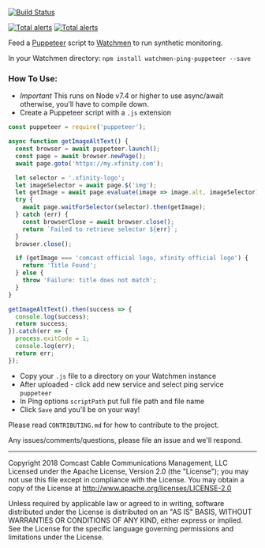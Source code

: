 [![Build Status](https://travis-ci.com/Comcast/watchmen-ping-puppeteer.svg?branch=master)](https://travis-ci.com/Comcast/watchmen-ping-puppeteer)

[![Total alerts](https://img.shields.io/lgtm/alerts/g/Comcast/watchmen-ping-puppeteer.svg?logo=lgtm&logoWidth=18)](https://lgtm.com/projects/g/Comcast/watchmen-ping-puppeteer/alerts/)
[![Total alerts](https://img.shields.io/lgtm/alerts/g/Comcast/watchmen-ping-puppeteer.svg?logo=lgtm&logoWidth=18)](https://lgtm.com/projects/g/Comcast/watchmen-ping-puppeteer/alerts/)

Feed a [Puppeteer](puppeteer) script to [Watchmen](watchmen) to run synthetic monitoring.

In your Watchmen directory:
`npm install watchmen-ping-puppeteer --save`

### How To Use:
- *Important* This runs on Node v7.4 or higher to use async/await otherwise, you'll have to compile down.
- Create a Puppeteer script with a `.js` extension

```javascript
const puppeteer = require('puppeteer');

async function getImageAltText() {
  const browser = await puppeteer.launch();
  const page = await browser.newPage();
  await page.goto('https://my.xfinity.com');

  let selector = '.xfinity-logo';
  let imageSelector = await page.$('img');
  let getImage = await page.evaluate(image => image.alt, imageSelector);
  try {
    await page.waitForSelector(selector).then(getImage);
  } catch (err) {
    const browserClose = await browser.close();
    return `Failed to retrieve selector ${err}`;
  }
  browser.close();

  if (getImage === 'comcast official logo, xfinity official logo') {
    return 'Title Found';
  } else {
    throw 'Failure: title does not match';
  }
}

getImageAltText().then(success => {
  console.log(success);
  return success;
}).catch(err => {
  process.exitCode = 1;
  console.log(err);
  return err;
});
```

- Copy your `.js` file to a directory on your Watchmen instance
- After uploaded - click add new service and select ping service `puppeteer`
- In Ping options `scriptPath` put full file path and file name
- Click `Save` and you'll be on your way!

Please read `CONTRIBUTING.md` for how to contribute to the project.

Any issues/comments/questions, please file an issue and we'll respond.

---

Copyright 2018 Comcast Cable Communications Management, LLC
Licensed under the Apache License, Version 2.0 (the "License"); you may not use this file except in compliance with the License. You may obtain a copy of the License at http://www.apache.org/licenses/LICENSE-2.0

Unless required by applicable law or agreed to in writing, software distributed under the License is distributed on an "AS IS" BASIS, WITHOUT WARRANTIES OR CONDITIONS OF ANY KIND, either express or implied. See the License for the specific language governing permissions and limitations under the License.

[puppeteer]: https://github.com/GoogleChrome/puppeteer
[watchmen]: https://github.com/iloire/watchmen
